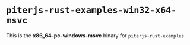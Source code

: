 # `piterjs-rust-examples-win32-x64-msvc`

This is the **x86_64-pc-windows-msvc** binary for `piterjs-rust-examples`
